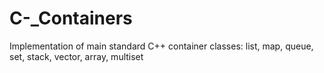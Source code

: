 # C-_Containers
Implementation of main standard C++ container classes: list, map, queue, set, stack, vector, array, multiset
